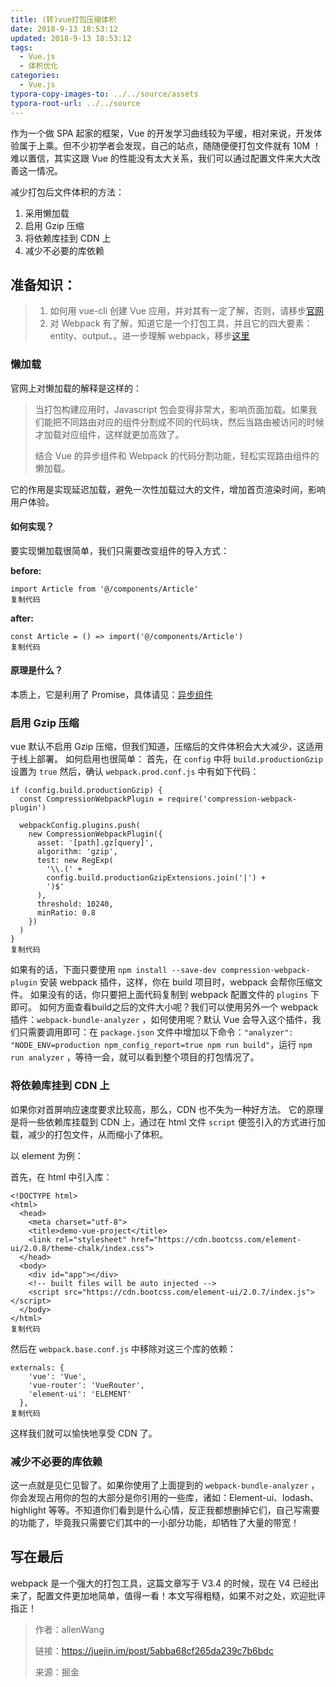 ```yaml
---
title: (转)vue打包压缩体积
date: 2018-9-13 18:53:12
updated: 2018-9-13 18:53:12
tags:
  - Vue.js
  - 体积优化
categories:
  - Vue.js
typora-copy-images-to: ../../source/assets
typora-root-url: ../../source
---
```


作为一个做 SPA 起家的框架，Vue 的开发学习曲线较为平缓，相对来说，开发体验属于上乘。但不少初学者会发现，自己的站点，随随便便打包文件就有 10M ！难以置信，其实这跟 Vue 的性能没有太大关系，我们可以通过配置文件来大大改善这一情况。

减少打包后文件体积的方法：

1. 采用懒加载
2. 启用 Gzip 压缩
3. 将依赖库挂到 CDN 上
4. 减少不必要的库依赖

<!-- more -->

## 准备知识：

> 1. 如何用 vue-cli 创建 Vue 应用，并对其有一定了解，否则，请移步[官网](https://cn.vuejs.org/v2/guide/instance.html)
> 2. 对 Webpack 有了解，知道它是一个打包工具，并且它的四大要素：entity、output、。进一步理解 webpack，移步[这里](https://webpack.js.org/)

### 懒加载

官网上对懒加载的解释是这样的：

> 当打包构建应用时，Javascript 包会变得非常大，影响页面加载。如果我们能把不同路由对应的组件分割成不同的代码块，然后当路由被访问的时候才加载对应组件，这样就更加高效了。
>
> 结合 Vue 的异步组件和 Webpack 的代码分割功能，轻松实现路由组件的懒加载。

它的作用是实现延迟加载，避免一次性加载过大的文件，增加首页渲染时间，影响用户体验。

#### 如何实现？

要实现懒加载很简单，我们只需要改变组件的导入方式：

**before:**

```
import Article from '@/components/Article'
复制代码
```

**after:**

```
const Article = () => import('@/components/Article')
复制代码
```

#### 原理是什么？

本质上，它是利用了 Promise，具体请见：[异步组件](https://cn.vuejs.org/v2/guide/components.html#%E5%BC%82%E6%AD%A5%E7%BB%84%E4%BB%B6)

### 启用 Gzip 压缩

vue 默认不启用 Gzip 压缩，但我们知道，压缩后的文件体积会大大减少，这适用于线上部署。 如何启用也很简单： 首先，在 `config` 中将 `build.productionGzip` 设置为 `true` 然后，确认 `webpack.prod.conf.js` 中有如下代码：

```
if (config.build.productionGzip) {
  const CompressionWebpackPlugin = require('compression-webpack-plugin')

  webpackConfig.plugins.push(
    new CompressionWebpackPlugin({
      asset: '[path].gz[query]',
      algorithm: 'gzip',
      test: new RegExp(
        '\\.(' +
        config.build.productionGzipExtensions.join('|') +
        ')$'
      ),
      threshold: 10240,
      minRatio: 0.8
    })
  )
}
复制代码
```

如果有的话，下面只要使用 `npm install --save-dev compression-webpack-plugin` 安装 webpack 插件，这样，你在 build 项目时，webpack 会帮你压缩文件。 如果没有的话，你只要把上面代码复制到 webpack 配置文件的 `plugins` 下即可。 如何方面查看build之后的文件大小呢？我们可以使用另外一个 webpack 插件：`webpack-bundle-analyzer` ，如何使用呢？默认 Vue 会导入这个插件，我们只需要调用即可：在 `package.json` 文件中增加以下命令：`"analyzer": "NODE_ENV=production npm_config_report=true npm run build"`，运行 `npm run analyzer` ，等待一会，就可以看到整个项目的打包情况了。

### 将依赖库挂到 CDN 上

如果你对首屏响应速度要求比较高，那么，CDN 也不失为一种好方法。 它的原理是将一些依赖库挂载到 CDN 上，通过在 html 文件 `script` 便签引入的方式进行加载，减少的打包文件，从而缩小了体积。

以 element 为例：

首先，在 html 中引入库：

```
<!DOCTYPE html>
<html>
  <head>
    <meta charset="utf-8">
    <title>demo-vue-project</title>
    <link rel="stylesheet" href="https://cdn.bootcss.com/element-ui/2.0.8/theme-chalk/index.css">
  </head>
  <body>
    <div id="app"></div>
    <!-- built files will be auto injected -->
    <script src="https://cdn.bootcss.com/element-ui/2.0.7/index.js"></script>
  </body>
</html>
复制代码
```

然后在 `webpack.base.conf.js` 中移除对这三个库的依赖：

```
externals: {
    'vue': 'Vue',
    'vue-router': 'VueRouter',
    'element-ui': 'ELEMENT'
  },
复制代码
```

这样我们就可以愉快地享受 CDN 了。

### 减少不必要的库依赖

这一点就是见仁见智了。如果你使用了上面提到的 `webpack-bundle-analyzer` ，你会发现占用你的包的大部分是你引用的一些库，诸如：Element-ui、lodash、highlight 等等。不知道你们看到是什么心情，反正我都想删掉它们，自己写需要的功能了，毕竟我只需要它们其中的一小部分功能，却牺牲了大量的带宽！

## 写在最后

webpack 是一个强大的打包工具，这篇文章写于 V3.4 的时候，现在 V4 已经出来了，配置文件更加地简单，值得一看！本文写得粗糙，如果不对之处，欢迎批评指正！

>  作者：allenWang
>
>  链接：https://juejin.im/post/5abba68cf265da239c7b6bdc
>
>  来源：掘金